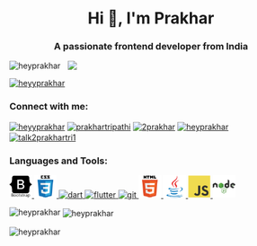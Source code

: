 <h1 align="center">Hi 👋, I'm Prakhar</h1>
<h3 align="center">A passionate frontend developer from India</h3>
<img align = "right" width = "400" src = "https://miro.medium.com/max/1360/0*7Q3yvSIv_t0ioJ-Z.gif">
<p align="left"> <img src="https://komarev.com/ghpvc/?username=heyprakhar&label=Profile%20views&color=0e75b6&style=flat" alt="heyprakhar" /> </p>

<p align="left"> <a href="https://twitter.com/heyyprakhar" target="blank"><img src="https://img.shields.io/twitter/follow/heyyprakhar?logo=twitter&style=for-the-badge" alt="heyyprakhar" /></a> </p>

<h3 align="left">Connect with me:</h3>
<p align="left">
<a href="https://twitter.com/heyyprakhar" target="blank"><img align="center" src="https://raw.githubusercontent.com/rahuldkjain/github-profile-readme-generator/master/src/images/icons/Social/twitter.svg" alt="heyyprakhar" height="30" width="40" /></a>
<a href="https://linkedin.com/in/prakhartripathi" target="blank"><img align="center" src="https://raw.githubusercontent.com/rahuldkjain/github-profile-readme-generator/master/src/images/icons/Social/linked-in-alt.svg" alt="prakhartripathi" height="30" width="40" /></a>
<a href="https://instagram.com/2prakhar" target="blank"><img align="center" src="https://raw.githubusercontent.com/rahuldkjain/github-profile-readme-generator/master/src/images/icons/Social/instagram.svg" alt="2prakhar" height="30" width="40" /></a>
<a href="https://www.codechef.com/users/heyprakhar" target="blank"><img align="center" src="https://cdn.jsdelivr.net/npm/simple-icons@3.1.0/icons/codechef.svg" alt="heyprakhar" height="30" width="40" /></a>
<a href="https://www.hackerrank.com/talk2prakhartri1" target="blank"><img align="center" src="https://raw.githubusercontent.com/rahuldkjain/github-profile-readme-generator/master/src/images/icons/Social/hackerrank.svg" alt="talk2prakhartri1" height="30" width="40" /></a>
</p>

<h3 align="left">Languages and Tools:</h3>
<p align="left"> <a href="https://getbootstrap.com" target="_blank" rel="noreferrer"> <img src="https://raw.githubusercontent.com/devicons/devicon/master/icons/bootstrap/bootstrap-plain-wordmark.svg" alt="bootstrap" width="40" height="40"/> </a> <a href="https://www.w3schools.com/css/" target="_blank" rel="noreferrer"> <img src="https://raw.githubusercontent.com/devicons/devicon/master/icons/css3/css3-original-wordmark.svg" alt="css3" width="40" height="40"/> </a> <a href="https://dart.dev" target="_blank" rel="noreferrer"> <img src="https://www.vectorlogo.zone/logos/dartlang/dartlang-icon.svg" alt="dart" width="40" height="40"/> </a> <a href="https://flutter.dev" target="_blank" rel="noreferrer"> <img src="https://www.vectorlogo.zone/logos/flutterio/flutterio-icon.svg" alt="flutter" width="40" height="40"/> </a> <a href="https://git-scm.com/" target="_blank" rel="noreferrer"> <img src="https://www.vectorlogo.zone/logos/git-scm/git-scm-icon.svg" alt="git" width="40" height="40"/> </a> <a href="https://www.w3.org/html/" target="_blank" rel="noreferrer"> <img src="https://raw.githubusercontent.com/devicons/devicon/master/icons/html5/html5-original-wordmark.svg" alt="html5" width="40" height="40"/> </a> <a href="https://www.java.com" target="_blank" rel="noreferrer"> <img src="https://raw.githubusercontent.com/devicons/devicon/master/icons/java/java-original.svg" alt="java" width="40" height="40"/> </a> <a href="https://developer.mozilla.org/en-US/docs/Web/JavaScript" target="_blank" rel="noreferrer"> <img src="https://raw.githubusercontent.com/devicons/devicon/master/icons/javascript/javascript-original.svg" alt="javascript" width="40" height="40"/> </a> <a href="https://nodejs.org" target="_blank" rel="noreferrer"> <img src="https://raw.githubusercontent.com/devicons/devicon/master/icons/nodejs/nodejs-original-wordmark.svg" alt="nodejs" width="40" height="40"/> </a> </p>

<p><img align="left" src="https://github-readme-stats.vercel.app/api/top-langs?username=heyprakhar&show_icons=true&locale=en&layout=compact" alt="heyprakhar" /></p>

<p>&nbsp;<img align="center" src="https://github-readme-stats.vercel.app/api?username=heyprakhar&show_icons=true&locale=en" alt="heyprakhar" /></p>

<p><img align="center" src="https://github-readme-streak-stats.herokuapp.com/?user=heyprakhar&" alt="heyprakhar" /></p>
